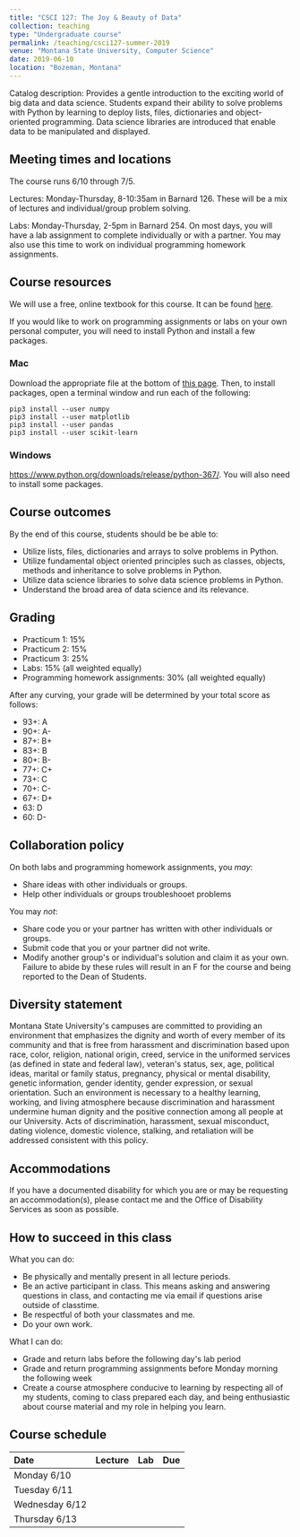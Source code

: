```yaml
---
title: "CSCI 127: The Joy & Beauty of Data"
collection: teaching
type: "Undergraduate course"
permalink: /teaching/csci127-summer-2019
venue: "Montana State University, Computer Science"
date: 2019-06-10
location: "Bozeman, Montana"
---
```


Catalog description: Provides a gentle introduction to the exciting world of big data and data science. Students expand their ability to solve problems with Python by learning to deploy lists, files, dictionaries and object-oriented programming. Data science libraries are introduced that enable data to be manipulated and displayed.

## Meeting times and locations
The course runs 6/10 through 7/5.

Lectures: Monday-Thursday, 8-10:35am in Barnard 126. These will be a mix of lectures and individual/group problem solving.

Labs: Monday-Thursday, 2-5pm in Barnard 254. On most days, you will have a lab assignment to complete individually or with a partner. You may also use this time to work on individual programming homework assignments.

## Course resources
We will use a free, online textbook for this course. It can be found [here](
https://runestone.academy/runestone/static/thinkcspy/index.html).

If you would like to work on programming assignments or labs on your own personal
computer, you will need to install Python and install a few packages.

### Mac
Download the appropriate file at the bottom of [this page](
https://www.python.org/downloads/release/python-367/). Then, to install packages, open a terminal window and
run each of the following:
```
pip3 install --user numpy
pip3 install --user matplotlib
pip3 install --user pandas
pip3 install --user scikit-learn
```
### Windows
https://www.python.org/downloads/release/python-367/.
You will also need to install some packages.

## Course outcomes
By the end of this course, students should be be able to:

* Utilize lists, files, dictionaries and arrays to solve problems in Python.
* Utilize fundamental object oriented principles such as classes, objects, methods and inheritance to solve problems in Python.
* Utilize data science libraries to solve data science problems in Python.
* Understand the broad area of data science and its relevance.

## Grading
* Practicum 1: 15%
* Practicum 2: 15%
* Practicum 3: 25%
* Labs: 15% (all weighted equally)
* Programming homework assignments: 30% (all weighted equally)

After any curving, your grade will be determined by your total score as follows:
* 93+: A
* 90+: A-
* 87+: B+
* 83+: B
* 80+: B-
* 77+: C+
* 73+: C
* 70+: C-
* 67+: D+
* 63: D
* 60: D-

## Collaboration policy

On both labs and programming homework assignments, you *may*:
* Share ideas with other individuals or groups.
* Help other individuals or groups troubleshooet problems

You may *not*:
* Share code you or your partner has written with other individuals or groups.
* Submit code that you or your partner did not write.
* Modify another group's or individual's solution and claim it as your own.
Failure to abide by these rules will result in an F for the course and
being reported to the Dean of Students.

## Diversity statement
Montana State University's campuses are committed to
providing an environment that emphasizes the dignity and worth of every member
of its community and that is free from harassment and discrimination based upon
race, color, religion, national origin, creed, service in the uniformed
services (as defined in state and federal law), veteran's status, sex, age,
political ideas, marital or family status, pregnancy, physical or mental
disability, genetic information, gender identity, gender expression, or sexual
orientation. Such an environment is necessary to a healthy learning, working,
and living atmosphere because discrimination and harassment undermine human
dignity and the positive connection among all people at our University. Acts of
discrimination, harassment, sexual misconduct, dating violence, domestic
violence, stalking, and retaliation will be addressed consistent with this
policy.

## Accommodations
If you have a documented disability for which
you are or may be requesting an accommodation(s), please contact
me and the Office of Disability Services as soon as possible.

## How to succeed in this class
What you can do:
* Be physically and mentally present in all lecture periods.
* Be an active participant in class. This means asking and
answering questions in class, and contacting me via email
if questions arise outside of classtime.
* Be respectful of both your classmates and me.
* Do your own work.

What I can do:
* Grade and return labs before the following day's lab period
* Grade and return programming assignments before Monday morning
the following week
* Create a course atmosphere conducive to learning by respecting
all of my students, coming to class prepared each day, and being
enthusiastic about course material and my role in helping you learn.

## Course schedule

|Date|Lecture|Lab|Due
|:---|:---|:---|:---|
|Monday 6/10| | | |
|Tuesday 6/11| | | |
|Wednesday 6/12| | | |
|Thursday 6/13| | | |
